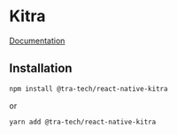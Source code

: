# Kitra
 
[Documentation](https://tra-tech.github.io/react-native-kitra/)

## Installation

```sh
npm install @tra-tech/react-native-kitra
```
or

```sh
yarn add @tra-tech/react-native-kitra
```

